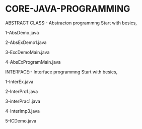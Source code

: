 # CORE-JAVA-PROGRAMMING

ABSTRACT CLASS:-
 Abstracton programmng Start with besics,
 
 1-AbsDemo.java

 2-AbsExDemo1.java

 3-ExcDemoMain.java

 4-AbsExProgramMain.java
 
 
INTERFACE:- 
 Interface programmng Start with besics,
 
 1-InterEx.java
 
 2-InterPro1.java
 
 3-interPrac1.java
 
 4-InterImp3.java 
 
 5-ICDemo.java 
